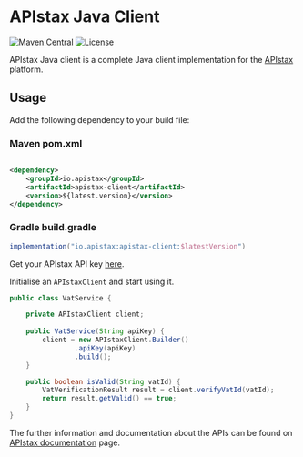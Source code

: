 # APIstax Java Client

[![Maven Central](https://img.shields.io/maven-central/v/io.apistax/apistax-client.svg?label=Maven%20Central)](https://search.maven.org/artifact/io.apistax/apistax-client)
[![License](https://img.shields.io/badge/License-Apache%202.0-blue.svg)](https://opensource.org/licenses/Apache-2.0)

APIstax Java client is a complete Java client implementation for the [APIstax](https://apistax.io) platform.

## Usage

Add the following dependency to your build file:

### Maven pom.xml

```xml

<dependency>
    <groupId>io.apistax</groupId>
    <artifactId>apistax-client</artifactId>
    <version>${latest.version}</version>
</dependency>
```

### Gradle build.gradle
```groovy
implementation("io.apistax:apistax-client:$latestVersion")
```

Get your APIstax API key [here](https://app.apistax.io/api-keys).

Initialise an `APIstaxClient` and start using it.

```java
public class VatService {

    private APIstaxClient client;
    
    public VatService(String apiKey) {
        client = new APIstaxClient.Builder()
                .apiKey(apiKey)
                .build();
    }

    public boolean isValid(String vatId) {
        VatVerificationResult result = client.verifyVatId(vatId);
        return result.getValid() == true;
    }
}
```

The further information and documentation about the APIs can be found on [APIstax documentation](https://apistax.io/docs) page.